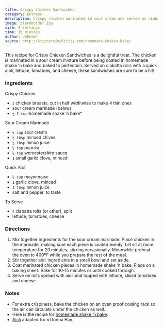 ```yaml
---
title: Crispy Chicken Sandwiches
category: Entrees
description: Crispy chicken marinated in sour cream and served on ciabatta rolls with a quick aioli. 
image: placeholder.jpg
size: 4 servings
time: 35 minutes
author: Unknown
source: http://kitchensimplicity.com/homemade-shaken-bake/
---
```


This recipe for Crispy Chicken Sandwiches is a delightful treat. The chicken is marinated in a sour cream mixture before being coated in homemade shake 'n bake and baked to perfection. Served on ciabatta rolls with a quick aioli, lettuce, tomatoes, and cheese, these sandwiches are sure to be a hit!

### Ingredients

Crispy Chicken

* `2` chicken breasts, cut in half widthwise to make 4 thin ones
* sour cream marinade \(below\)
* `½-1 cup` homemade shake ‘n bake\*

Sour Cream Marinade

* `¼ cup` sour cream
* `½ tbsp` minced chives
* `½ tbsp` lemon juice
* `½ tsp` paprika
* `½ tsp` worcestershire sauce
* `1` small garlic clove, minced

Quick Aioli

* `½ cup` mayonnaise
* `1` garlic clove, minced
* `1 tbsp` lemon juice
* salt and pepper, to taste

To Serve

* `4` ciabatta rolls \(or other\), split
* lettuce, tomatoes, cheese

### Directions

1. Mix together ingredients for the sour cream marinade. Place chicken in the marinade, making sure each piece is coated evenly. Let sit at room temperature for 20 minutes, stirring occasionally. Meanwhile preheat the oven to 400ºF while you prepare the rest of the meal.
2. Stir together aioli ingredients in a small bowl and set aside.
3. Coat marinated chicken pieces in homemade shake ‘n bake. Place on a baking sheet. Bake for 10\-15 minutes or until cooked through.
4. Serve on rolls spread with aioli and topped with lettuce, sliced tomatoes and cheese.

### Notes

* For extra crispiness, bake the chicken on an oven proof cooling rack so the air can circulate under the chicken as well.
* Here is the recipe for [homemade shake ‘n bake](http://kitchensimplicity.com/homemade-shaken-bake/).
* [Aioli](http://www.donnahay.com.au/CatalogueRetrieve.aspx?ProductID=2561024&A=SearchResult&SearchID=2447670&ObjectID=2561024&ObjectType=27) adapted from Donna Hay.